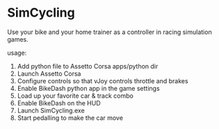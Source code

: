 # SimCycling
Use your bike and your home trainer as a controller in racing simulation games.

usage: 
1. Add python file to Assetto Corsa apps/python dir
2. Launch Assetto Corsa 
3. Configure controls so that vJoy controls throttle and brakes
4. Enable BikeDash python app in the game settings
5. Load up your favorite car & track combo
6. Enable BikeDash on the HUD
7. Launch SimCycling.exe
8. Start pedalling to make the car move
